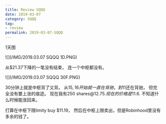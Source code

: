 ```yaml
---
title: Review SQQQ
date: 2019-03-07
category: SQQQ
tag:
- review
permalink: 2019-03-07-SQQQ
---
```

1天图

![](/IMG/2019.03.07 SQQQ 1D.PNG)

从$21.37下降的一笔没有结束， 连一个中枢都没有。

![](/IMG/2019.03.07 SQQQ 30F.PNG)

30分钟上就是中枢背了又背。 从$15,16开始就一直在背驰， 到$11还在背驰， 但完全没有要上涨的痕迹。
现在我有250 shares@$12.75. 现在的价格是$11.6. 不知道什么时候能涨回来。

打算在中枢下限limity buy $11.19， 然后在中枢上限卖出，但是Robinhood里没有多余的钱了。
